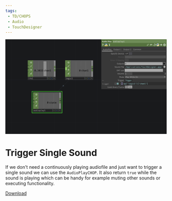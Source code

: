 ```yaml
---
tags:
 - TD/CHOPS
 - Audio
 - TouchDesigner
---
```


![Trigger simple sound file](./img/TriggerSoundWhenTrue.png)

# Trigger Single Sound
If we don't need a continuously playing audiofile and just want to trigger a single sound we can use the `AudioPlayCHOP`. It also return `true` while the sound is playing which can be handy for example muting other sounds or executing functionality. 


[Download](./files/TriggerSoundWhenTrue.tox)
